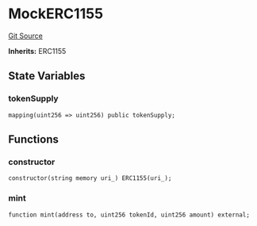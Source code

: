 # MockERC1155
[Git Source](https://github.com//PermissionlessGames/degen-casino/blob/92c3c13d3e6a66ec5e6832bad4bf33e9ff24b4f2/src/dev/mock/MockERC1155.sol)

**Inherits:**
ERC1155


## State Variables
### tokenSupply

```solidity
mapping(uint256 => uint256) public tokenSupply;
```


## Functions
### constructor


```solidity
constructor(string memory uri_) ERC1155(uri_);
```

### mint


```solidity
function mint(address to, uint256 tokenId, uint256 amount) external;
```

